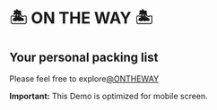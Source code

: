 # 🏝 ON THE WAY 🏝

## Your personal packing list

Please feel free to explore[@ONTHEWAY](https://quanxuuu.github.io/react-packing-list-app/)

**Important:** This Demo is optimized for mobile screen.
